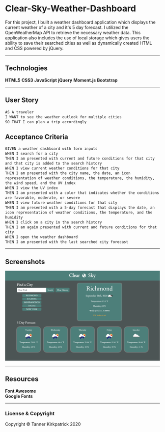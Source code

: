 # Clear-Sky-Weather-Dashboard
For this project, I built a weather dashboard application which displays the current weather of a city and it's 5 day forecast.  I utilized the OpenWeatherMap API to retrieve the necessary weather data.  This application also includes the use of local storage which gives users the ability to save their searched cities as well as dynamically created HTML and CSS powered by jQuery.  
<hr>

## Technologies
**HTML5**
**CSS3**
**JavaScript**
**jQuery**
**Moment.js**
**Bootstrap**
<hr>

## User Story

```
AS A traveler
I WANT to see the weather outlook for multiple cities
SO THAT I can plan a trip accordingly
```

## Acceptance Criteria

```
GIVEN a weather dashboard with form inputs
WHEN I search for a city
THEN I am presented with current and future conditions for that city and that city is added to the search history
WHEN I view current weather conditions for that city
THEN I am presented with the city name, the date, an icon representation of weather conditions, the temperature, the humidity, the wind speed, and the UV index
WHEN I view the UV index
THEN I am presented with a color that indicates whether the conditions are favorable, moderate, or severe
WHEN I view future weather conditions for that city
THEN I am presented with a 5-day forecast that displays the date, an icon representation of weather conditions, the temperature, and the humidity
WHEN I click on a city in the search history
THEN I am again presented with current and future conditions for that city
WHEN I open the weather dashboard
THEN I am presented with the last searched city forecast

```

<hr>

## Screenshots

<img src="images/clear.jpg" alt="screenshot of weather dashboard">

<hr>

## Resources
**Font Awesome** <br>
**Google Fonts**

<hr>


### License & Copyright

Copyright &copy; Tanner Kirkpatrick 2020


